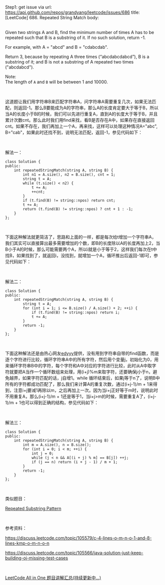 Step1: get issue via url: https://api.github.com/repos/grandyang/leetcode/issues/686 
 title:[LeetCode] 686. Repeated String Match 
 body:  
  

Given two strings A and B, find the minimum number of times A has to be repeated such that B is a substring of it. If no such solution, return -1.

For example, with A = "abcd" and B = "cdabcdab".

Return 3, because by repeating A three times (“abcdabcdabcd”), B is a substring of it; and B is not a substring of A repeated two times ("abcdabcd").

Note:  
The length of `A` and `B` will be between 1 and 10000.

 

这道题让我们用字符串B来匹配字符串A，问字符串A需要重复几次，如果无法匹配，则返回-1。那么B要能成为A的字符串，那么A的长度肯定要大于等于B，所以当A的长度小于B的时候，我们可以先进行重复A，直到A的长度大于等于B，并且累计次数cnt。那么此时我们用find来找，看B是否存在A中，如果存在直接返回cnt。如果不存在，我们再加上一个A，再来找，这样可以处理这种情况A="abc", B="cab"，如果此时还找不到，说明无法匹配，返回-1，参见代码如下：

 

解法一：
    
    
    class Solution {
    public:
        int repeatedStringMatch(string A, string B) {
            int n1 = A.size(), n2 = B.size(), cnt = 1;
            string t = A;
            while (t.size() < n2) {
                t += A;
                ++cnt;
            }
            if (t.find(B) != string::npos) return cnt;
            t += A;
            return (t.find(B) != string::npos) ? cnt + 1 : -1;
        }
    };

 

下面这种解法就更简洁了，思路和上面的一样，都是每次给t增加一个字符串A，我们其实可以直接算出最多需要增加的个数，即B的长度除以A的长度再加上2，当B小于A的时候，那么可能需要两个A，所以i就是小于等于2，这样我们每次在t中找B，如果找到了，就返回i，没找到，就增加一个A，循环推出后返回-1即可，参见代码如下：

 

解法二：
    
    
    class Solution {
    public:
        int repeatedStringMatch(string A, string B) {
            string t = A;
            for (int i = 1; i <= B.size() / A.size() + 2; ++i) {
                if (t.find(B) != string::npos) return i;
                t += A;
            }
            return -1;
        }
    };

 

下面这种解法还是由热心网友[edyyy](http://home.cnblogs.com/u/1090659/)提供，没有用到字符串自带的find函数，而是逐个字符进行比较，循环字符串A中的所有字符，然后用个变量j，初始化为0，用来循环字符串B中的字符，每个字符和A中对应的字符进行比较，此时从A中取字符就要把A当作一个循环数组来处理，用(i+j)%m来取字符，还要确保j小于n，避免越界，如果字符匹配的话，j自增1。while 循环结束后，如果j等于n了，说明B中所有的字符都成功匹配了，那么我们来计算A的重复次数，通过(i+j-1)/m + 1来得到，注意i+j要减1再除以m，之后再加上一次。因为当i+j正好等于m时，说明此时不用重复A，那么(i+j-1)/m + 1还是等于1，当i+j>m的时候，需要重复A了，(i+j-1)/m + 1也可以得到正确的结构，参见代码如下：

 

解法三：
    
    
    class Solution {
    public:
        int repeatedStringMatch(string A, string B) {
            int m = A.size(), n = B.size();
            for (int i = 0; i < m; ++i) {
                int j = 0;
                while (j < n && A[(i + j) % m] == B[j]) ++j;
                if (j == n) return (i + j - 1) / m + 1;
            }
            return -1;
        }
    };

 

类似题目：

[Repeated Substring Pattern](http://www.cnblogs.com/grandyang/p/6087347.html)

 

参考资料：

<https://discuss.leetcode.com/topic/105579/c-4-lines-o-m-n-o-1-and-8-lines-kmp-o-m-n-o-n>

<https://discuss.leetcode.com/topic/105566/java-solution-just-keep-building-oj-missing-test-cases>

 

[LeetCode All in One 题目讲解汇总(持续更新中...)](http://www.cnblogs.com/grandyang/p/4606334.html)
